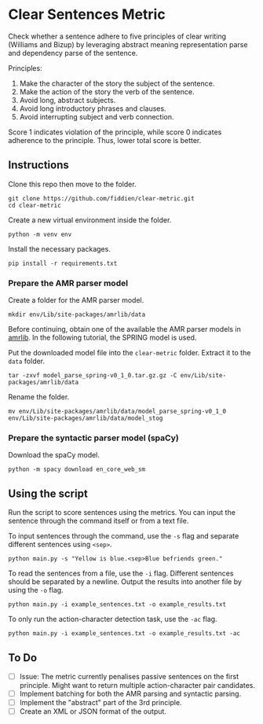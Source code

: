 # Clear Sentences Metric

Check whether a sentence adhere to five principles of clear writing (Williams and Bizup) by leveraging abstract meaning representation parse and dependency parse of the sentence.

Principles:
1. Make the character of the story the subject of the sentence.
2. Make the action of the story the verb of the sentence.
3. Avoid long, abstract subjects.
4. Avoid long introductory phrases and clauses.
5. Avoid interrupting subject and verb connection.

Score 1 indicates violation of the principle, while score 0 indicates adherence to the principle. Thus, lower total score is better.

## Instructions

Clone this repo then move to the folder.
```
git clone https://github.com/fiddien/clear-metric.git
cd clear-metric
```

Create a new virtual environment inside the folder.
```
python -m venv env
```

Install the necessary packages.
```
pip install -r requirements.txt
```

### Prepare the AMR parser model

Create a folder for the AMR parser model.
```
mkdir env/Lib/site-packages/amrlib/data
```

Before continuing, obtain one of the available the AMR parser models in [amrlib](https://github.com/bjascob/amrlib-models). In the following tutorial, the SPRING model is used.

Put the downloaded model file into the `clear-metric` folder. Extract it to the `data` folder.
```
tar -zxvf model_parse_spring-v0_1_0.tar.gz.gz -C env/Lib/site-packages/amrlib/data
```

Rename the folder.
```
mv env/Lib/site-packages/amrlib/data/model_parse_spring-v0_1_0 env/Lib/site-packages/amrlib/data/model_stog
```

### Prepare the syntactic parser model (spaCy)

Download the spaCy model.
```
python -m spacy download en_core_web_sm
```

## Using the script

Run the script to score sentences using the metrics. You can input the sentence through the command itself or from a text file.

To input sentences through the command, use the `-s` flag and separate different sentences using `<sep>`.
```
python main.py -s "Yellow is blue.<sep>Blue befriends green."
```

To read the sentences from a file, use the `-i` flag. Different sentences should be separated by a newline. Output the results into another file by using the `-o` flag.
```
python main.py -i example_sentences.txt -o example_results.txt
```

To only run the action-character detection task, use the `-ac` flag.
```
python main.py -i example_sentences.txt -o example_results.txt -ac
```


## To Do
- [ ] Issue: The metric currently penalises passive sentences on the first principle. Might want to return multiple action-character pair candidates.
- [ ] Implement batching for both the AMR parsing and syntactic parsing.
- [ ] Implement the "abstract" part of the 3rd principle.
- [ ] Create an XML or JSON format of the output.